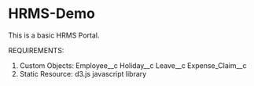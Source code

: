 # HRMS-Demo
This is a basic HRMS Portal.

REQUIREMENTS:
1. Custom Objects:
     Employee__c
     Holiday__c
     Leave__c
     Expense_Claim__c
2. Static Resource:
     d3.js javascript library
